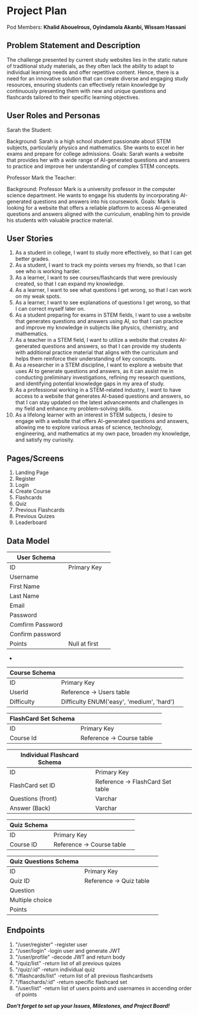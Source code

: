 # Project Plan

Pod Members: **Khalid Abouelrous, Oyindamola Akanbi, Wissam Hassani**

## Problem Statement and Description

The challenge presented by current study websites lies in the static nature of traditional study materials, as they often lack the ability to adapt to individual learning needs and offer repetitive content. Hence, there is a need for an innovative solution that can create diverse and engaging study resources, ensuring students can effectively retain knowledge by continuously presenting them with new and unique questions and flashcards tailored to their specific learning objectives.

## User Roles and Personas

Sarah the Student:

Background: Sarah is a high school student passionate about STEM subjects, particularly physics and mathematics. She wants to excel in her exams and prepare for college admissions. Goals: Sarah wants a website that provides her with a wide range of AI-generated questions and answers to practice and improve her understanding of complex STEM concepts.

Professor Mark the Teacher:

Background: Professor Mark is a university professor in the computer science department. He wants to engage his students by incorporating AI-generated questions and answers into his coursework. Goals: Mark is looking for a website that offers a reliable platform to access AI-generated questions and answers aligned with the curriculum, enabling him to provide his students with valuable practice material.

## User Stories

1. As a student in college, I want to study more effectively, so that I can get better grades.
2. As a student, I want to track my points verses my friends, so that I can see who is working harder.
3. As a learner, I want to see courses/flashcards that were previously created, so that I can expand my knowledge.
4. As a learner, I want to see what questions I get wrong, so that I can work on my weak spots.
5. As a learner, I want to see explanations of questions I get wrong, so that I can correct myself later on.
6. As a student preparing for exams in STEM fields, I want to use a website that generates questions and answers using AI, so that I can practice and improve my knowledge in subjects like physics, chemistry, and mathematics.
7. As a teacher in a STEM field, I want to utilize a website that creates AI-generated questions and answers, so that I can provide my students with additional practice material that aligns with the curriculum and helps them reinforce their understanding of key concepts.
8. As a researcher in a STEM discipline, I want to explore a website that uses AI to generate questions and answers, as it can assist me in conducting preliminary investigations, refining my research questions, and identifying potential knowledge gaps in my area of study.
9. As a professional working in a STEM-related industry, I want to have access to a website that generates AI-based questions and answers, so that I can stay updated on the latest advancements and challenges in my field and enhance my problem-solving skills.
10. As a lifelong learner with an interest in STEM subjects, I desire to engage with a website that offers AI-generated questions and answers, allowing me to explore various areas of science, technology, engineering, and mathematics at my own pace, broaden my knowledge, and satisfy my curiosity.

## Pages/Screens

1. Landing Page
2. Register
3. Login
4. Create Course
5. Flashcards
6. Quiz
7. Previous Flashcards
8. Previous Quizes
9. Leaderboard
    
## Data Model
| User Schema      |                |   |
|------------------|----------------|---|
| ID               | Primary Key    |   |
| Username         |                |   |
| First Name       |                |   |
| Last Name        |                |   |
| Email            |                |   |
| Password         |                |   |
| Comfirm Password |                |   |
| Confirm password |                |   |
| Points           | Null at first  |   |
- 
| Course Schema |                                           |   |
|---------------|-------------------------------------------|---|
| ID            | Primary Key                               |   |
| UserId        | Reference -> Users table                  |   |
| Difficulty    | Difficulty ENUM('easy', 'medium', 'hard') |   |

| FlashCard Set Schema |                            |   |
|----------------------|----------------------------|---|
| ID                   | Primary Key                |   |
| Course Id            | Reference -> Course table  |   |

| Individual Flashcard Schema |                                   |   |
|-----------------------------|-----------------------------------|---|
| ID                          | Primary Key                       |   |
| FlashCard set ID            | Reference -> FlashCard Set table  |   |
| Questions (front)           | Varchar                           |   |
| Answer (Back)               | Varchar                           |   |

| Quiz Schema |                            |   |
|-------------|----------------------------|---|
| ID          | Primary Key                |   |
| Course ID   | Reference -> Course table  |   |

| Quiz Questions Schema |                          |   |
|-----------------------|--------------------------|---|
| ID                    | Primary Key              |   |
| Quiz ID               | Reference -> Quiz table  |   |
| Question              |                          |   |
| Multiple choice       |                          |   |
| Points                |                          |   |


## Endpoints

1. "/user/register" -register user
2. "/user/login" -login user and generate JWT
3. "/user/profile" -decode JWT and return body
4. "/quiz/list" -return list of all previous quizes
5. "/quiz/:id" -return individual quiz
6. "/flashcards/list" -return list of all previous flashcardsets
7. "/flaschards/:id" -return specific flashcard set
8. "/user/list" -return list of users points and usernames in accending order of points

   
***Don't forget to set up your Issues, Milestones, and Project Board!***
